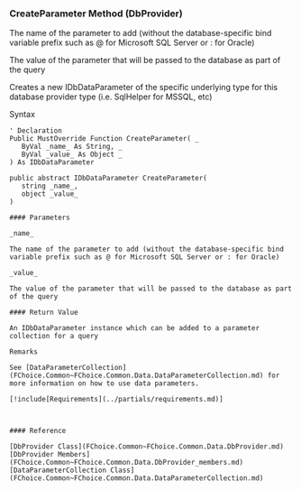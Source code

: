 ﻿### CreateParameter Method (DbProvider)

The name of the parameter to add (without the database-specific bind variable prefix such as @ for Microsoft SQL Server or : for Oracle)

The value of the parameter that will be passed to the database as part of the query

Creates a new IDbDataParameter of the specific underlying type for this database provider type (i.e. SqlHelper for MSSQL, etc)

Syntax

```vbnet
' Declaration
Public MustOverride Function CreateParameter( _
   ByVal _name_ As String, _
   ByVal _value_ As Object _
) As IDbDataParameter

public abstract IDbDataParameter CreateParameter( 
   string _name_,
   object _value_
)

#### Parameters

_name_

The name of the parameter to add (without the database-specific bind variable prefix such as @ for Microsoft SQL Server or : for Oracle)

_value_

The value of the parameter that will be passed to the database as part of the query

#### Return Value

An IDbDataParameter instance which can be added to a parameter collection for a query

Remarks

See [DataParameterCollection](FChoice.Common~FChoice.Common.Data.DataParameterCollection.md) for more information on how to use data parameters.

[!include[Requirements](../partials/requirements.md)]



#### Reference

[DbProvider Class](FChoice.Common~FChoice.Common.Data.DbProvider.md)  
[DbProvider Members](FChoice.Common~FChoice.Common.Data.DbProvider_members.md)  
[DataParameterCollection Class](FChoice.Common~FChoice.Common.Data.DataParameterCollection.md)